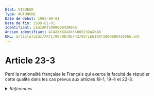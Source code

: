 ```yaml
---
État: VIGUEUR
Type: AUTONOME
Date de début: 1998-09-01
Date de fin: 2999-01-01
Identifiant: LEGIARTI000006420066
Ancien identifiant: ACAXXXXXXXX5X00023DAXXAB
URL: article/LEGI/ARTI/00/00/06/42/00/LEGIARTI000006420066.xml
---
```


<h1>Article 23-3</h1>

Perd la nationalité française le Français qui exerce la faculté de répudier
cette qualité dans les cas prévus aux articles 18-1, 19-4 et 22-3.


<details>
  <summary><em>Références</em></summary>

  <h2>Articles faisant référence à l'article</h2>
  
  <ul>
    <li>
      <a href="https://legal.tricoteuses.fr//redirection/LEGIARTI000006419919?vers=git&vers=legifrance">Code civil - article 22-3 AUTONOME VIGUEUR, en vigueur depuis le 1993-07-23</a> CITATION cible
    </li>
    <li>
      <a href="https://legal.tricoteuses.fr//redirection/LEGIARTI000006284542?vers=git&vers=legifrance">LOI no 98-170 du 16 mars 1998 relative à la nationalité - article 20 ENTIEREMENT_MODIF</a> MODIFICATION cible
    </li>
    <li>
      <a href="https://legal.tricoteuses.fr//redirection/LEGIARTI000006419386?vers=git&vers=legifrance">Code civil - article 18-1 AUTONOME VIGUEUR, en vigueur depuis le 1993-07-23</a> CITATION cible
    </li>
    <li>
      <a href="https://legal.tricoteuses.fr//redirection/LEGIARTI000006419429?vers=git&vers=legifrance">Code civil - article 19-4 AUTONOME VIGUEUR, en vigueur depuis le 1993-07-23</a> CITATION cible
    </li>
  </ul>
  
  <h2>Textes faisant référence à l'article</h2>
  
  <ul>
    <li>
      <a href="https://legal.tricoteuses.fr//redirection/JORFTEXT000000362019?vers=git&vers=legifrance">LOI n° 93-933 du 22 juillet 1993 réformant le droit de la nationalité</a> CODIFICATION cible
    </li>
  </ul>
  
  <h2>Références faites par l'article</h2>
  
  <ul>
    <li>
      1993-07-22 CODIFICATION source <a href="https://legal.tricoteuses.fr//redirection/JORFTEXT000000362019?vers=git&vers=legifrance">LOI n° 93-933 du 22 juillet 1993 réformant le droit de la nationalité</a>
    </li>
    <li>
      1998-03-16 MODIFICATION source <a href="https://legal.tricoteuses.fr//redirection/LEGIARTI000006284542?vers=git&vers=legifrance">LOI no 98-170 du 16 mars 1998 relative à la nationalité - article 20 ENTIEREMENT_MODIF</a>
    </li>
    <li>
      2999-01-01 CITATION source <a href="https://legal.tricoteuses.fr//redirection/LEGIARTI000006419386?vers=git&vers=legifrance">Code civil - article 18-1 AUTONOME VIGUEUR, en vigueur depuis le 1993-07-23</a>
    </li>
    <li>
      2999-01-01 CITATION source <a href="https://legal.tricoteuses.fr//redirection/LEGIARTI000006419429?vers=git&vers=legifrance">Code civil - article 19-4 AUTONOME VIGUEUR, en vigueur depuis le 1993-07-23</a>
    </li>
    <li>
      2999-01-01 CITATION source <a href="https://legal.tricoteuses.fr//redirection/LEGIARTI000006419919?vers=git&vers=legifrance">Code civil - article 22-3 AUTONOME VIGUEUR, en vigueur depuis le 1993-07-23</a>
    </li>
    <li>
      2999-01-01 CITATION cible <a href="https://legal.tricoteuses.fr//redirection/LEGIARTI000006420024?vers=git&vers=legifrance">Code civil - article 23-9 AUTONOME VIGUEUR, en vigueur depuis le 1993-07-23</a>
    </li>
    <li>
      2999-01-01 CONCORDE cible <a href="https://legal.tricoteuses.fr//redirection/LEGIARTI000006524059?vers=git&vers=legifrance">Code de la nationalité française - article 90 AUTONOME ABROGE, en vigueur du 1973-01-10 au 1993-07-23</a>
    </li>
  </ul>
</details>

